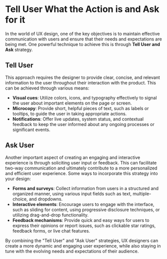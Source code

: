 # Tell User What the Action is and Ask for it

In the world of UX design, one of the key objectives is to maintain effective communication with users and ensure that their needs and expectations are being met. One powerful technique to achieve this is through **Tell User and Ask** strategy.

## Tell User

This approach requires the designer to provide clear, concise, and relevant information to the user throughout their interaction with the product. This can be achieved through various means:

- **Visual cues**: Utilize colors, icons, and typography effectively to signal the user about important elements on the page or screen.
- **Microcopy**: Provide short, helpful pieces of text, such as labels or tooltips, to guide the user in taking appropriate actions.
- **Notifications**: Offer live updates, system status, and contextual feedback to keep the user informed about any ongoing processes or significant events.

## Ask User

Another important aspect of creating an engaging and interactive experience is through soliciting user input or feedback. This can facilitate two-way communication and ultimately contribute to a more personalized and efficient user experience. Some ways to incorporate this strategy into your design:

- **Forms and surveys**: Collect information from users in a structured and organized manner, using various input fields such as text, multiple-choice, and dropdowns.
- **Interactive elements**: Encourage users to engage with the interface, such as sliding for content, using progressive disclosure techniques, or utilizing drag-and-drop functionality.
- **Feedback mechanisms**: Provide quick and easy ways for users to express their opinions or report issues, such as clickable star ratings, feedback forms, or live chat features.

By combining the "Tell User" and "Ask User" strategies, UX designers can create a more dynamic and engaging user experience, while also staying in tune with the evolving needs and expectations of their audience.